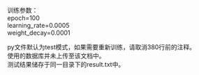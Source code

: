训练参数：<br>
	epoch=100 <br>
	learning_rate=0.0005<br>
	weight_decay=0.0001<br>
  
py文件默认为test模式，如果需要重新训练，请取消380行前的注释。<br>
使用的数据库并未上传至该文档中。<br>
测试结果储存于同一目录下的result.txt中。
